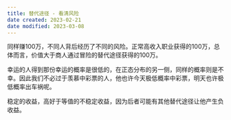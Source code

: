 ```yaml
---
title: 替代途径 - 看清风险
date created: 2023-02-21
date modified: 2023-03-08
---
```


同样赚100万，不同人背后经历了不同的风险。正常高收入职业获得的100万，总体而言，价值大于商人通过冒险的替代途径获得的100万。

幸运的人得到那份幸运的概率是很低的，在正态分布的另一侧，同样的概率则是不幸。因此我们不必过于羡慕中彩票的人，他也许今天极低概率中彩票，明天也许极低概率出车祸呢。

稳定的收益，高好于等值的不稳定收益，因为后者可能有其他替代途径让他产生负收益。
